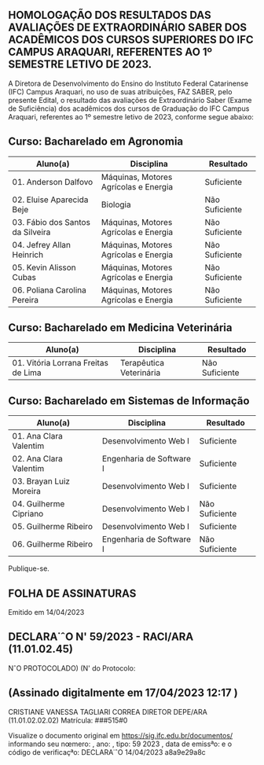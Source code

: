 ## HOMOLOGAÇÃO DOS RESULTADOS DAS AVALIAÇÕES DE EXTRAORDINÁRIO SABER DOS ACADÊMICOS DOS CURSOS SUPERIORES DO IFC CAMPUS ARAQUARI, REFERENTES AO 1º SEMESTRE LETIVO DE 2023.

A Diretora de Desenvolvimento do Ensino do Instituto Federal Catarinense (IFC) Campus Araquari, no uso de suas atribuições, FAZ SABER, pelo presente Edital, o resultado das avaliações de Extraordinário Saber (Exame de Suficiência) dos acadêmicos dos cursos de Graduação do IFC Campus Araquari, referentes ao 1º semestre letivo de 2023, conforme segue abaixo:

## Curso: Bacharelado em Agronomia

| Aluno(a)                         | Disciplina                            | Resultado      |
|----------------------------------|---------------------------------------|----------------|
| 01. Anderson Dalfovo             | Máquinas, Motores Agrícolas e Energia | Suficiente     |
| 02. Eluise Aparecida Beje        | Biologia                              | Não Suficiente |
| 03. Fábio dos Santos da Silveira | Máquinas, Motores Agrícolas e Energia | Não Suficiente |
| 04. Jefrey Allan Heinrich        | Máquinas, Motores Agrícolas e Energia | Não Suficiente |
| 05. Kevin Alisson Cubas          | Máquinas, Motores Agrícolas e Energia | Não Suficiente |
| 06. Poliana Carolina Pereira     | Máquinas, Motores Agrícolas e Energia | Não Suficiente |

## Curso: Bacharelado em Medicina Veterinária

| Aluno(a)                            | Disciplina              | Resultado      |
|-------------------------------------|-------------------------|----------------|
| 01. Vitória Lorrana Freitas de Lima | Terapêutica Veterinária | Não Suficiente |

## Curso: Bacharelado em Sistemas de Informação

| Aluno(a)                | Disciplina               | Resultado      |
|-------------------------|--------------------------|----------------|
| 01. Ana Clara Valentim  | Desenvolvimento Web I    | Suficiente     |
| 02. Ana Clara Valentim  | Engenharia de Software I | Suficiente     |
| 03. Brayan Luiz Moreira | Desenvolvimento Web I    | Suficiente     |
| 04. Guilherme Cipriano  | Desenvolvimento Web I    | Não Suficiente |
| 05. Guilherme Ribeiro   | Desenvolvimento Web I    | Suficiente     |
| 06. Guilherme Ribeiro   | Engenharia de Software I | Não Suficiente |

Publique-se.

<!-- image -->

## FOLHA DE ASSINATURAS

Emitido em 14/04/2023

## DECLARA˙ˆO N' 59/2023 - RACI/ARA (11.01.02.45)

NˆO PROTOCOLADO) (N' do Protocolo:

## (Assinado digitalmente em 17/04/2023 12:17 )

CRISTIANE VANESSA TAGLIARI CORREA DIRETOR DEPE/ARA (11.01.02.02.02) Matrícula: ###515#0

Visualize o documento original em https://sig.ifc.edu.br/documentos/ informando seu nœmero: , ano: , tipo: 59 2023 , data de emissªo: e o código de verificaçªo: DECLARA˙ˆO 14/04/2023 a8a9e29a8c